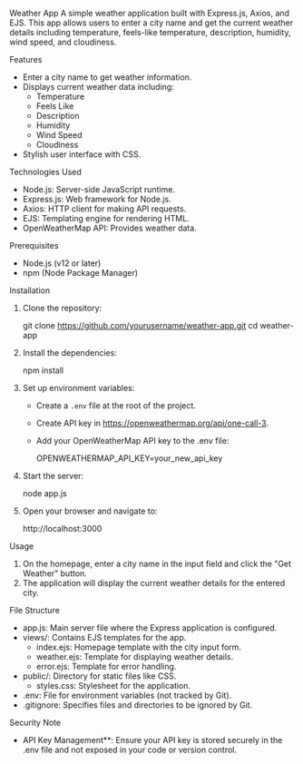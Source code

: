 Weather App
A simple weather application built with Express.js, Axios, and EJS. This app allows users to enter a city name and get the current weather details including temperature, feels-like temperature, description, humidity, wind speed, and cloudiness.

Features
- Enter a city name to get weather information.
- Displays current weather data including:
  - Temperature
  - Feels Like
  - Description
  - Humidity
  - Wind Speed
  - Cloudiness
- Stylish user interface with CSS.

Technologies Used
- Node.js: Server-side JavaScript runtime.
- Express.js: Web framework for Node.js.
- Axios: HTTP client for making API requests.
- EJS: Templating engine for rendering HTML.
- OpenWeatherMap API: Provides weather data.

Prerequisites
- Node.js (v12 or later)
- npm (Node Package Manager)

Installation

1. Clone the repository:

   git clone https://github.com/yourusername/weather-app.git
   cd weather-app

2. Install the dependencies:

   npm install

3. Set up environment variables:
   - Create a `.env` file at the root of the project.
   - Create API key in https://openweathermap.org/api/one-call-3.
   - Add your OpenWeatherMap API key to the .env file:

     OPENWEATHERMAP_API_KEY=your_new_api_key

4. Start the server:

   node app.js

5. Open your browser and navigate to:

   http://localhost:3000

Usage
1. On the homepage, enter a city name in the input field and click the "Get Weather" button.
2. The application will display the current weather details for the entered city.

File Structure
- app.js: Main server file where the Express application is configured.
- views/: Contains EJS templates for the app.
  - index.ejs: Homepage template with the city input form.
  - weather.ejs: Template for displaying weather details.
  - error.ejs: Template for error handling.
- public/: Directory for static files like CSS.
  - styles.css: Stylesheet for the application.
- .env: File for environment variables (not tracked by Git).
- .gitignore: Specifies files and directories to be ignored by Git.

Security Note
- API Key Management**: Ensure your API key is stored securely in the .env file and not exposed in your code or version control.
